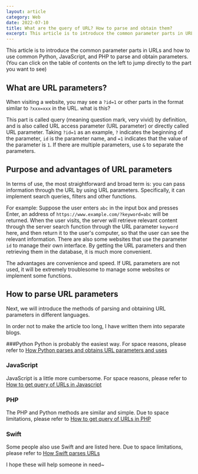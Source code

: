 ```yaml
---
layout: article
category: Web
date: 2022-07-10
title: What are the query of URL? How to parse and obtain them?
excerpt: This article is to introduce the common parameter parts in URLs and how to use common Python, JavaScript, and PHP to parse and obtain parameters."
---
```

This article is to introduce the common parameter parts in URLs and how to use common Python, JavaScript, and PHP to parse and obtain parameters. (You can click on the table of contents on the left to jump directly to the part you want to see)

## What are URL parameters?
When visiting a website, you may see a `?id=1` or other parts in the format similar to `?xxx=xxx` in the URL. what is this?

This part is called query (meaning question mark, very vivid) by definition, and is also called URL access parameter (URL parameter) or directly called URL parameter. Taking `?id=1` as an example, `?` indicates the beginning of the parameter, `id` is the parameter name, and `=1` indicates that the value of the parameter is `1`. If there are multiple parameters, use `&` to separate the parameters.

## Purpose and advantages of URL parameters
In terms of use, the most straightforward and broad term is: you can pass information through the URL by using URL parameters.
Specifically, it can implement search queries, filters and other functions.

For example: Suppose the user enters `abc` in the input box and presses Enter, an address of `https://www.example.com/?keyword=abc` will be returned. When the user visits, the server will retrieve relevant content through the server search function through the URL parameter `keyword` here, and then return it to the user's computer, so that the user can see the relevant information.
There are also some websites that use the parameter `id` to manage their own interface. By getting the URL parameters and then retrieving them in the database, it is much more convenient.

The advantages are convenience and speed.
If URL parameters are not used, it will be extremely troublesome to manage some websites or implement some functions.

## How to parse URL parameters
Next, we will introduce the methods of parsing and obtaining URL parameters in different languages.

In order not to make the article too long, I have written them into separate blogs.

###Python
Python is probably the easiest way. For space reasons, please refer to [How Python parses and obtains URL parameters and uses](/blogs/6cea52b72dd2b0d5ddbc163b7ee2cb59.html)

### JavaScript
JavaScript is a little more cumbersome. For space reasons, please refer to [How to get query of URLs in Javascript](/blogs/306bd6059b8768ef2022f205073fdf9c.html)

### PHP
The PHP and Python methods are similar and simple. Due to space limitations, please refer to [How to get query of URLs in PHP](/blogs/a5f2826a18ab8a51e0d48236e702a060.html)

### Swift
Some people also use Swift and are listed here. Due to space limitations, please refer to [How Swift parses URLs](/blogs/d4f89b69a701100ce7f8f8aca2abd3d4.html)

I hope these will help someone in need~